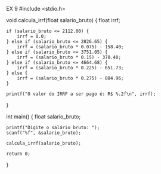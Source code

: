 EX 9 
#include <stdio.h>


void calcula_irrf(float salario_bruto) {
    float irrf;

    if (salario_bruto <= 2112.00) {
        irrf = 0.0;
    } else if (salario_bruto <= 2826.65) {
        irrf = (salario_bruto * 0.075) - 158.40;
    } else if (salario_bruto <= 3751.05) {
        irrf = (salario_bruto * 0.15) - 370.40;
    } else if (salario_bruto <= 4664.68) {
        irrf = (salario_bruto * 0.225) - 651.73;
    } else {
        irrf = (salario_bruto * 0.275) - 884.96;
    }

    printf("O valor do IRRF a ser pago é: R$ %.2f\n", irrf);
}

int main() {
    float salario_bruto;

   
    printf("Digite o salário bruto: ");
    scanf("%f", &salario_bruto);

    calcula_irrf(salario_bruto);

    return 0;
}
